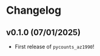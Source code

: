 # Changelog

<!--next-version-placeholder-->

## v0.1.0 (07/01/2025)

- First release of `pycounts_az1990`!